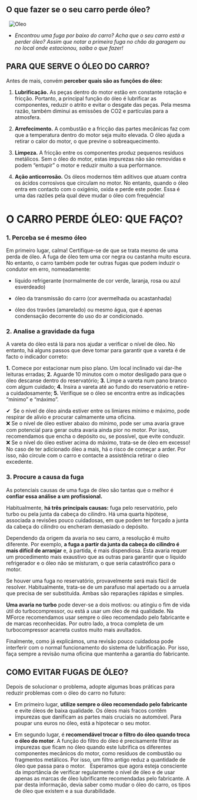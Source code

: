 ## O que fazer se o seu carro perde óleo?
&nbsp;
![Oleo](https://www.oficinasmforce.pt/uploads/subcanais2/dreamstime_xl_154358115.jpg)

- *Encontrou uma fuga por baixo do carro? Acha que o seu carro está a perder óleo? Assim que notar a primeira fuga no chão da garagem ou no local onde estacionou, saiba o que fazer!*

## PARA QUE SERVE O ÓLEO DO CARRO?

Antes de mais, convém **perceber quais são as funções do óleo:**

1. **Lubrificação.** As peças dentro do motor estão em constante rotação e fricção. Portanto, a principal função do óleo é lubrificar as componentes, reduzir o atrito e evitar o desgate das peças. Pela mesma razão, também diminui as emissões de CO2 e partículas para a atmosfera.

2. **Arrefecimento.** A combustão e a fricção das partes mecânicas faz com que a temperatura dentro do motor seja muito elevada. O óleo ajuda a retirar o calor do motor, o que previne o sobreaquecimento.

3. **Limpeza.** A fricção entre os componentes produz pequenos resíduos metálicos. Sem o óleo do motor, estas impurezas não são removidas e podem “entupir” o motor e reduzir muito a sua performance.

4. **Ação anticorrosão.** Os óleos modernos têm aditivos que atuam contra os ácidos corrosivos que circulam no motor. No entanto, quando o óleo entra em contacto com o oxigénio, oxida e perde este poder. Essa é uma das razões pela qual deve mudar o óleo com frequência!

# O CARRO PERDE ÓLEO: QUE FAÇO?

### 1. Perceba se é mesmo óleo

Em primeiro lugar, calma! Certifique-se de que se trata mesmo de uma perda de óleo. A fuga de óleo tem uma cor negra ou castanha muito escura. No entanto, o carro também pode ter outras fugas que podem induzir o condutor em erro, nomeadamente: 

- líquido refrigerante (normalmente de cor verde, laranja, rosa ou azul esverdeado)

- óleo da transmissão do carro (cor avermelhada ou acastanhada)

- óleo dos travões (amarelado) ou mesmo água, que é apenas condensação decorrente do uso do ar condicionado.

### 2. Analise a gravidade da fuga

A vareta do óleo está lá para nos ajudar a verificar o nível de óleo. No entanto, há alguns passos que deve tomar para garantir que a vareta é de facto o indicador correto:

**1.** Comece por estacionar num piso plano. Um local inclinado vai dar-lhe leituras erradas;
**2.** Aguarde 10 minutos com o motor desligado para que o óleo descanse dentro do reservatório;
**3.** Limpe a vareta num pano branco com algum cuidado;
**4.** Insira a vareta até ao fundo do reservatório e retire-a cuidadosamente;
**5.** Verifique se o óleo se encontra entre as indicações “mínimo” e “máximo”.

 ✔ ️ Se o nível de óleo ainda estiver entre os limiares mínimo e máximo, pode respirar de alívio e procurar calmamente uma oficina.
<br>
 ❌ Se o nível de óleo estiver abaixo do mínimo, pode ser uma avaria grave com potencial para gerar outra avaria ainda pior no motor. Por isso, recomendamos que encha o depósito ou, se possível, que evite conduzir. 
<br>
 ❌ Se o nível do óleo estiver acima do máximo, trata-se de óleo em excesso! No caso de ter adicionado óleo a mais, há o risco de começar a arder. Por isso, não circule com o carro e contacte a assistência retirar o óleo excedente.

### 3. Procure a causa da fuga

As potenciais causas de uma fuga de óleo são tantas que o melhor é **confiar essa análise a um profissional.**
  
Habitualmente, **há três principais causas:** fuga pelo reservatório, pelo turbo ou pela junta da cabeça do cilindro. Há uma quarta hipótese, associada a revisões pouco cuidadosas, em que podem ter forçado a junta da cabeça do cilindro ou encheram demasiado o depósito. 

Dependendo da origem da avaria no seu carro, a resolução é muito diferente.  Por exemplo, **a fuga a partir da junta da cabeça do cilindro é mais difícil de arranjar** e, à partida, é mais dispendiosa. Esta avaria requer um procedimento mais exaustivo que as outras para garantir que o líquido refrigerador e o óleo não se misturam, o que seria catastrófico para o motor.

Se houver uma fuga no reservatório, provavelmente será mais fácil de resolver. Habitualmente, trata-se de um parafuso mal apertado ou a arruela que precisa de ser substituída. Ambas são reparações rápidas e simples.

**Uma avaria no turbo** pode dever-se a dois motivos: ou atingiu o fim de vida útil do turbocompressor, ou está a usar um óleo de má qualidade. Na MForce recomendamos usar sempre o óleo recomendado pelo fabricante e de marcas reconhecidas. Por outro lado, a troca completa de um turbocompressor acarreta custos muito mais avultados.

Finalmente, como já explicámos, uma revisão pouco cuidadosa pode interferir com o normal funcionamento do sistema de lubrificação. Por isso, faça sempre a revisão numa oficina que mantenha a garantia do fabricante.

## COMO EVITAR FUGAS DE ÓLEO? 

Depois de solucionar o problema, adopte algumas boas práticas para reduzir problemas com o óleo do carro no futuro:

- Em primeiro lugar, **utilize sempre o óleo recomendado pelo fabricante** e evite óleos de baixa qualidade. Os óleos mais fracos contêm impurezas que danificam as partes mais cruciais no automóvel. Para poupar uns euros no óleo, está a hipotecar o seu motor.

- Em segundo lugar, é **recomendável trocar o filtro do óleo quando troca o óleo do motor**. A função do filtro do óleo é precisamente filtrar as impurezas que ficam no óleo quando este lubrifica os diferentes componentes mecânicos do motor, como resíduos de combustão ou fragmentos metálicos. Por isso, um filtro antigo reduz a quantidade de óleo que passa para o motor.
&nbsp;
Esperamos que agora esteja consciente da importância de verificar regularmente o nível de óleo e de usar apenas as marcas de óleo lubrificante recomendadas pelo fabricante. A par desta informação, devia saber como mudar o óleo do carro, os tipos de óleo que existem e a sua durabilidade.